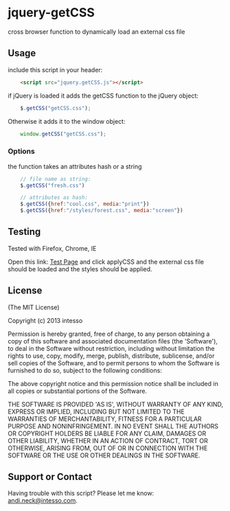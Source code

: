 jquery-getCSS
=============

cross browser function to dynamically load an external css file

## Usage
include this script in your header:

```html
	<script src="jquery.getCSS.js"></script>
```

if jQuery is loaded it adds the getCSS function to the jQuery object:
```js
	$.getCSS("getCSS.css");
```

Otherwise it adds it to the window object:
```js
	window.getCSS("getCSS.css");
```

### Options
the function takes an attributes hash or a string

```js
	// file name as string:
	$.getCSS("fresh.css")

	// attributes as hash:
	$.getCSS({href:"cool.css", media:"print"})
	$.getCSS({href:"/styles/forest.css", media:"screen"})	
```

## Testing

Tested with Firefox, Chrome, IE

Open this link: [Test Page](http://htmlpreview.github.com/?https://raw.github.com/intesso/jquery-getCSS/master/getCSS.html) and click applyCSS and the external css file should be loaded and the styles should be applied.


## License 

(The MIT License)

Copyright (c) 2013 intesso

Permission is hereby granted, free of charge, to any person obtaining
a copy of this software and associated documentation files (the
'Software'), to deal in the Software without restriction, including
without limitation the rights to use, copy, modify, merge, publish,
distribute, sublicense, and/or sell copies of the Software, and to
permit persons to whom the Software is furnished to do so, subject to
the following conditions:

The above copyright notice and this permission notice shall be
included in all copies or substantial portions of the Software.

THE SOFTWARE IS PROVIDED 'AS IS', WITHOUT WARRANTY OF ANY KIND,
EXPRESS OR IMPLIED, INCLUDING BUT NOT LIMITED TO THE WARRANTIES OF
MERCHANTABILITY, FITNESS FOR A PARTICULAR PURPOSE AND NONINFRINGEMENT.
IN NO EVENT SHALL THE AUTHORS OR COPYRIGHT HOLDERS BE LIABLE FOR ANY
CLAIM, DAMAGES OR OTHER LIABILITY, WHETHER IN AN ACTION OF CONTRACT,
TORT OR OTHERWISE, ARISING FROM, OUT OF OR IN CONNECTION WITH THE
SOFTWARE OR THE USE OR OTHER DEALINGS IN THE SOFTWARE.

## Support or Contact
Having trouble with this script? Please let me know: andi.neck@intesso.com.